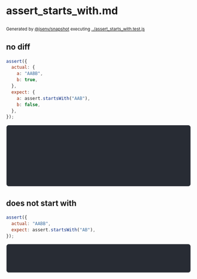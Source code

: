 # assert_starts_with.md

<sub>
  Generated by <a href="https://github.com/jsenv/core/tree/main/packages/independent/snapshot">@jsenv/snapshot</a> executing <a href="../assert_starts_with.test.js">../assert_starts_with.test.js</a>
</sub>

## no diff

```js
assert({
  actual: {
    a: "AABB",
    b: true,
  },
  expect: {
    a: assert.startsWith("AAB"),
    b: false,
  },
});
```

![img](assert_starts_with/no_diff_throw.svg)

## does not start with

```js
assert({
  actual: "AABB",
  expect: assert.startsWith("AB"),
});
```

![img](assert_starts_with/does_not_start_with_throw.svg)